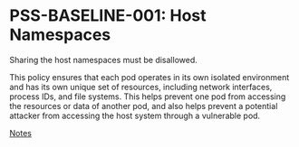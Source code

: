 # PSS-BASELINE-001: Host Namespaces

Sharing the host namespaces must be disallowed.

This policy ensures that each pod operates in its own isolated environment and has its own unique set of resources, including network interfaces, process IDs, and file systems. This helps prevent one pod from accessing the resources or data of another pod, and also helps prevent a potential attacker from accessing the host system through a vulnerable pod.

[Notes](https://kubernetes.io/docs/concepts/security/pod-security-standards/#:~:text=false-,Host%20Namespaces,-Sharing%20the%20host)
